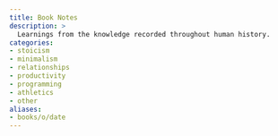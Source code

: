 ```yaml
---
title: Book Notes
description: >
  Learnings from the knowledge recorded throughout human history.
categories:
- stoicism
- minimalism
- relationships
- productivity
- programming
- athletics
- other
aliases:
- books/o/date
---
```

